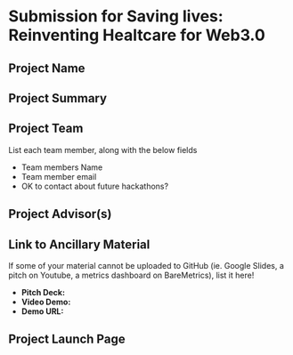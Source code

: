 # Submission for Saving lives: Reinventing Healtcare for Web3.0

## Project Name

## Project Summary

## Project Team
List each team member, along with the below fields

* Team members Name
* Team member email
* OK to contact about future hackathons?

## Project Advisor(s)

## Link to Ancillary Material
If some of your material cannot be uploaded to GitHub (ie. Google Slides, a pitch on Youtube, a metrics dashboard on BareMetrics), list it here!

- **Pitch Deck:**
- **Video Demo:**
- **Demo URL:**

## Project Launch Page

